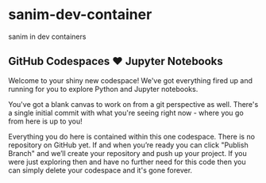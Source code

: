 # sanim-dev-container
sanim in dev containers

## GitHub Codespaces ♥️ Jupyter Notebooks

Welcome to your shiny new codespace! We've got everything fired up and 
running for you to explore Python and Jupyter notebooks.

You've got a blank canvas to work on from a git perspective as well. 
There's a single initial commit with what you're seeing right now - where 
you go from here is up to you!

Everything you do here is contained within this one codespace. There is no 
repository on GitHub yet. If and when you’re ready you can click "Publish 
Branch" and we’ll create your repository and push up your project. If you 
were just exploring then and have no further need for this code then you 
can simply delete your codespace and it's gone forever.

